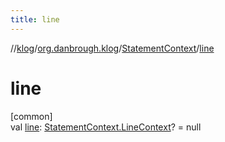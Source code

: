 ```yaml
---
title: line
---
```

//[klog](../../../index.html)/[org.danbrough.klog](../index.html)/[StatementContext](index.html)/[line](line.html)



# line



[common]\
val [line](line.html): [StatementContext.LineContext](-line-context/index.html)? = null




